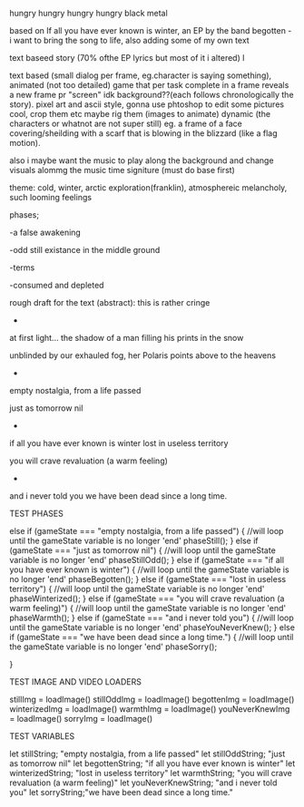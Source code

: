 hungry
hungry
hungry
hungry
black metal

based on If all you have ever known is winter, an EP by the band begotten - i want to bring the song to life, also adding some of my own text

text baseed story (70% ofthe EP lyrics but most of it i altered) l

text based (small dialog per frame, eg.character is saying something), animated (not too detailed) game that per task complete in a frame reveals a new frame pr "screen" idk background??(each follows chronologically the story).
pixel art and ascii style, gonna use phtoshop to edit some pictures cool, crop them etc maybe rig them (images to animate)
dynamic (the characters or whatnot are not super still) eg. a frame of a face covering/sheilding with a scarf that is blowing in the blizzard (like a flag motion).

also i maybe want the music to play along the background and change visuals alommg the music time signiture (must do base first)

theme: cold, winter, arctic exploration(franklin), atmosphereic melancholy, such looming feelings

phases;

-a false awakening

-odd still existance in the middle ground

-terms

-consumed and depleted

rough draft for the text (abstract): this is rather cringe

-

at first light...
the shadow of a man filling his prints in the snow

unblinded by our exhauled fog, her Polaris points above to the heavens

-

empty nostalgia, from a life passed

just as tomorrow nil

-

if all you have ever known is winter
lost in useless territory

you will crave revaluation (a warm feeling)

-

and i never told you
we have been dead since a long time.

TEST PHASES

else if (gameState === "empty nostalgia, from a life passed") {
//will loop until the gameState variable is no longer 'end'
phaseStill();
}
else if (gameState === "just as tomorrow nil") {
//will loop until the gameState variable is no longer 'end'
phaseStillOdd();
}
else if (gameState === "if all you have ever known is winter") {
//will loop until the gameState variable is no longer 'end'
phaseBegotten();
}
else if (gameState === "lost in useless territory") {
//will loop until the gameState variable is no longer 'end'
phaseWinterized();
}
else if (gameState === "you will crave revaluation (a warm feeling)") {
//will loop until the gameState variable is no longer 'end'
phaseWarmth();
}
else if (gameState === "and i never told you") {
//will loop until the gameState variable is no longer 'end'
phaseYouNeverKnew();
}
else if (gameState === "we have been dead since a long time.") {
//will loop until the gameState variable is no longer 'end'
phaseSorry();

}

TEST IMAGE AND VIDEO LOADERS

stillImg = loadImage()
stillOddImg = loadImage()
begottenImg = loadImage()
winterizedImg = loadImage()
warmthImg = loadImage()
youNeverKnewImg = loadImage()
sorryImg = loadImage()

TEST VARIABLES

let stillString; "empty nostalgia, from a life passed"
let stillOddString; "just as tomorrow nil"
let begottenString; "if all you have ever known is winter"
let winterizedString; "lost in useless territory"
let warmthString; "you will crave revaluation (a warm feeling)"
let youNeverKnewString; "and i never told you"
let sorryString;"we have been dead since a long time."
